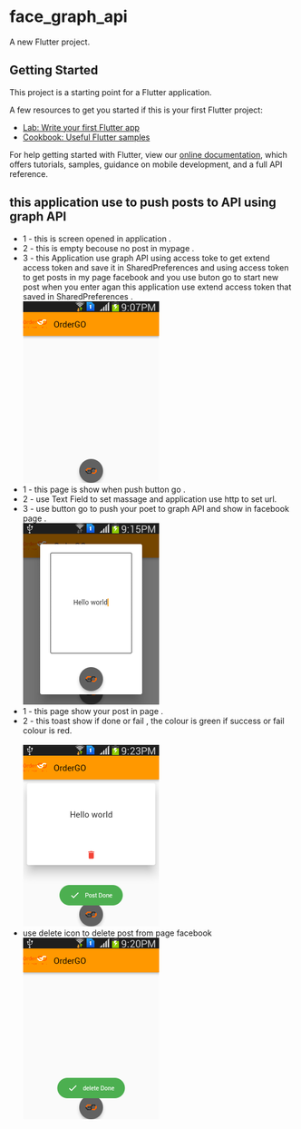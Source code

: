 # face_graph_api

A new Flutter project.

## Getting Started

This project is a starting point for a Flutter application.

A few resources to get you started if this is your first Flutter project:

- [Lab: Write your first Flutter app](https://flutter.dev/docs/get-started/codelab)
- [Cookbook: Useful Flutter samples](https://flutter.dev/docs/cookbook)

For help getting started with Flutter, view our
[online documentation](https://flutter.dev/docs), which offers tutorials,
samples, guidance on mobile development, and a full API reference.

## this application use to push posts to API using graph API
- 1 - this is screen opened in application .<br>
- 2 - this is empty becouse no post in mypage .<br>
- 3 - this Application use graph API using access toke to get extend access token and save it in SharedPreferences and using access token to get posts in my    page facebook and you use buton go to start new post when you enter agan this application use extend access token that saved in SharedPreferences .<br>
<img src="/image/Screenshot_start.png"><br>
- 1 - this page is show when push button go .<br>
- 2 - use Text Field to set massage and application use http to set url.<br>
- 3 - use button go to push your poet to graph API and show in facebook page .<br>
<img src="/image/Screenshot_start2.png"><br>
- 1 - this page show your post in page .<br>
- 2 - this toast show if done or fail , the colour is green if success or fail colour is red.<br>   
<img src="/image/Screenshot_start3.png"><br>
- use delete icon to delete post from page facebook
<img src="/image/Screenshot_end.png"><br>



